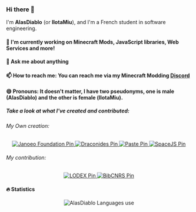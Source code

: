 ### Hi there 👋

I'm **AlasDiablo** (or **lIotaMiu**), and I'm a French student in software engineering.

#### 🔭 I'm currently working on Minecraft Mods, JavaScript libraries, Web Services and more!

#### 💬 Ask me about anything

#### 📫 How to reach me: You can reach me via my Minecraft Modding [Discord](https://discord.gg/KkzqnzA)

#### 😄 Pronouns: It doesn't matter, I have two pseudonyms, one is male (AlasDiablo) and the other is female (lIotaMiu).

##### Take a look at what I've created and contributed:

###### My Own creation:

<p align="center">
    <a href="https://github.com/Janoeo/Foundation" target="_blank">
        <img src="https://github-readme-stats.vercel.app/api/pin/?username=Janoeo&repo=Foundation" alt="Janoeo Foundation Pin"/>
    </a>
    <a href="https://github.com/AlasDiablo/draconides" target="_blank">
        <img src="https://github-readme-stats.vercel.app/api/pin/?username=AlasDiablo&repo=draconides" alt="Draconides Pin"/>
    </a>
    <a href="https://github.com/AlasDiablo/Paste" target="_blank">
        <img src="https://github-readme-stats.vercel.app/api/pin/?username=AlasDiablo&repo=Paste" alt="Paste Pin"/>
    </a>
    <a href="https://github.com/AlasDiablo/SpaceJS" target="_blank">
        <img src="https://github-readme-stats.vercel.app/api/pin/?username=AlasDiablo&repo=SpaceJS" alt="SpaceJS Pin"/>
    </a>
</p>

###### My contribution:

<p align="center">
    <a href="https://github.com/Inist-CNRS/lodex" target="_blank">
        <img src="https://github-readme-stats.vercel.app/api/pin/?username=Inist-CNRS&repo=lodex" alt="LODEX Pin"/>
    </a>
    <a href="https://github.com/BibCnrs/bibcnrs-front" target="_blank">
        <img src="https://github-readme-stats.vercel.app/api/pin/?username=BibCnrs&repo=bibcnrs-front" alt="BibCNRS Pin"/>
    </a>
</p>

#### 🔥 Statistics

<p align="center">
    <img src="https://github-readme-stats.vercel.app/api/top-langs/?username=AlasDiablo&layout=compact&langs_count=128" alt="AlasDiablo Languages use"/>
</p>

<!--
**AlasDiablo/AlasDiablo** is a ✨ _special_ ✨ repository because its `README.md` (this file) appears on your GitHub profile.

Here are some ideas to get you started:

- 🔭 I’m currently working on ...
- 🌱 I’m currently learning ...
- 👯 I’m looking to collaborate on ...
- 🤔 I’m looking for help with ...
- 💬 Ask me about ...
- 📫 How to reach me: ...
- 😄 Pronouns: ...
- ⚡ Fun fact: ...
-->
